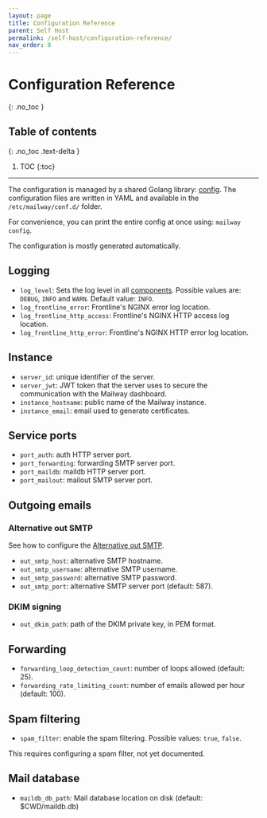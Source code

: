 ```yaml
---
layout: page
title: Configuration Reference
parent: Self Host
permalink: /self-host/configuration-reference/
nav_order: 8
---
```


# Configuration Reference
{: .no_toc }

## Table of contents
{: .no_toc .text-delta }

1. TOC
{:toc}

---

The configuration is managed by a shared Golang library: [config]. The configuration files are written in YAML and available in the `/etc/mailway/conf.d/` folder.

For convenience, you can print the entire config at once using: `mailway config`.

The configuration is mostly generated automatically.

## Logging

- `log_level`: Sets the log level in all [components]. Possible values are: `DEBUG`, `INFO` and `WARN`. Default value: `INFO`.
- `log_frontline_error`: Frontline's NGINX error log location.
- `log_frontline_http_access`: Frontline's NGINX HTTP access log location.
- `log_frontline_http_error`: Frontline's NGINX HTTP error log location.

## Instance

- `server_id`: unique identifier of the server.
- `server_jwt`: JWT token that the server uses to secure the communication with the Mailway dashboard.
- `instance_hostname`: public name of the Mailway instance.
- `instance_email`: email used to generate certificates.

## Service ports

- `port_auth`: auth HTTP server port.
- `port_forwarding`: forwarding SMTP server port.
- `port_maildb`: maildb HTTP server port.
- `port_mailout`: mailout SMTP server port.

## Outgoing emails

### Alternative out SMTP

See how to configure the [Alternative out SMTP].

- `out_smtp_host`: alternative SMTP hostname.
- `out_smtp_username`: alternative SMTP username.
- `out_smtp_password`: alternative SMTP password.
- `out_smtp_port`: alternative SMTP server port (default: 587).

### DKIM signing

- `out_dkim_path`: path of the DKIM private key, in PEM format.

## Forwarding

- `forwarding_loop_detection_count`: number of loops allowed (default: 25).
- `forwarding_rate_limiting_count`: number of emails allowed per hour (default: 100).

## Spam filtering

- `spam_filter`: enable the spam filtering. Possible values: `true`, `false`.

This requires configuring a spam filter, not yet documented.

## Mail database

- `maildb_db_path`: Mail database location on disk (default: $CWD/maildb.db)

[config]: https://github.com/mailway-app/config
[components]: /self-host/components/
[Alternative out SMTP]: /self-host/alt-out-smtp/
